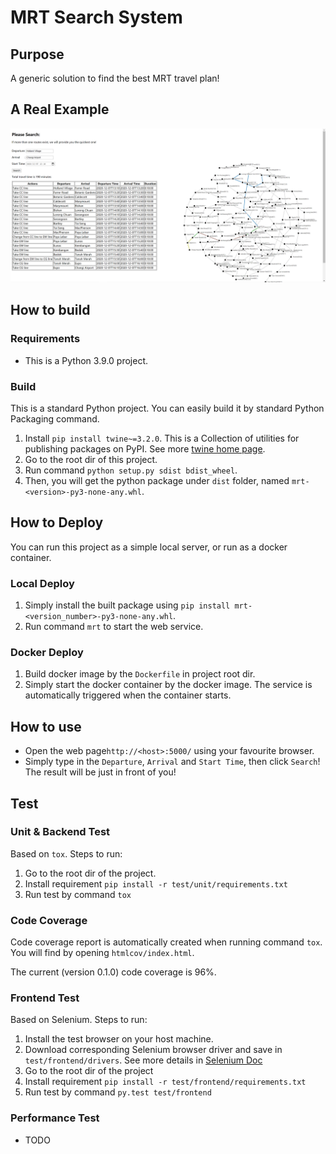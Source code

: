 # MRT Search System

## Purpose
A generic solution to find the best MRT travel plan!

## A Real Example
![A real example](./mrt/resources/Demo1.png)

## How to build
### Requirements
  * This is a Python 3.9.0 project.

### Build
This is a standard Python project. You can easily build it by standard Python Packaging command.

1. Install ```pip install twine~=3.2.0```. This is a Collection of utilities for publishing packages on PyPI. See more [twine home page](https://pypi.org/project/twine/).
1. Go to the root dir of this project.
1. Run command ```python setup.py sdist bdist_wheel```.
1. Then, you will get the python package under ```dist``` folder, named ```mrt-<version>-py3-none-any.whl```.

## How to Deploy
You can run this project as a simple local server, or run as a docker container.

### Local Deploy
1. Simply install the built package using ```pip install mrt-<version_number>-py3-none-any.whl```.
2. Run command ```mrt``` to start the web service.

### Docker Deploy
1. Build docker image by the ```Dockerfile``` in project root dir.
1. Simply start the docker container by the docker image. The service is automatically triggered when the container starts.

## How to use
* Open the web page```http://<host>:5000/``` using your favourite browser.
* Simply type in the ```Departure```, ```Arrival``` and ```Start Time```, then click ```Search```! 
  The result will be just in front of you!
 
## Test
### Unit & Backend Test
Based on ```tox```. Steps to run:
1. Go to the root dir of the project.
1. Install requirement ```pip install -r test/unit/requirements.txt```
1. Run test by command ```tox```

### Code Coverage
Code coverage report is automatically created when running command ```tox```.
You will find by opening ```htmlcov/index.html```.

The current (version 0.1.0) code coverage is 96%.

### Frontend Test
Based on Selenium. Steps to run:
1. Install the test browser on your host machine.
1. Download corresponding Selenium browser driver and save in ```test/frontend/drivers```. See more details in [Selenium Doc](https://www.selenium.dev/documentation/en/webdriver/driver_requirements/)
1. Go to the root dir of the project
1. Install requirement ```pip install -r test/frontend/requirements.txt```
1. Run test by command ```py.test test/frontend```
  
### Performance Test
* TODO
